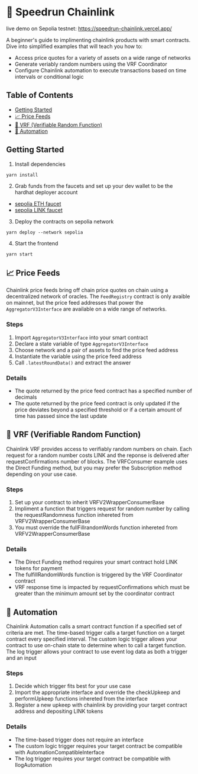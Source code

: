 # 🏃 Speedrun Chainlink
live demo on Sepolia testnet: https://speedrun-chainlink.vercel.app/

A beginner's guide to implimenting chainlink products with smart contracts. Dive into simplified examples that will teach you how to:
- Access price quotes for a variety of assets on a wide range of networks
- Generate veriably random numbers using the VRF Coordinator
- Configure Chainlink automation to execute transactions based on time intervals or conditional logic

## Table of Contents

- [Getting Started](#getting-started)
- [📈 Price Feeds](#-price-feeds)
- [🎲 VRF (Verifiable Random Function)](#-vrf-verifiable-random-function)
- [🤖 Automation](#-automation)

## Getting Started

1. Install dependencies

```
yarn install
```
2. Grab funds from the faucets and set up your dev wallet to be the hardhat deployer account
- [sepolia ETH faucet](https://sepoliafaucet.com/)
- [sepolia LINK faucet](https://faucets.chain.link/)

3. Deploy the contracts on sepolia network
```
yarn deploy --network sepolia
```

4. Start the frontend

```
yarn start
```

## 📈 Price Feeds

Chainlink price feeds bring off chain price quotes on chain using a decentralized network of oracles. The `FeedRegistry` contract is only avaible on mainnet, but the price feed addresses that power the `AggregatorV3Interface` are available on a wide range of networks.

### Steps

1. Import `AggregatorV3Interface` into your smart contract
2. Declare a state variable of type `AggregatorV3Interface`
3. Choose network and a pair of assets to find the price feed address
4. Instantiate the variable using the price feed address
5. Call `.latestRoundData()` and extract the answer

### Details

- The quote returned by the price feed contract has a specified number of decimals
- The quote returned by the price feed contract is only updated if the price deviates beyond a specified threshold or if a certain amount of time has passed since the last update 

## 🎲 VRF (Verifiable Random Function)

Chainlink VRF provides access to verifiably random numbers on chain. Each request for a random number costs LINK and the reponse is delivered after requestConfirmations number of blocks. The VRFConsumer example uses the Direct Funding method, but you may prefer the Subscription method depending on your use case.

### Steps

1. Set up your contract to inherit VRFV2WrapperConsumerBase
2. Impliment a function that triggers request for random number by calling the requestRandomness function inhereted from VRFV2WrapperConsumerBase
3. You must override the fullFillrandomWords function inhereted from VRFV2WrapperConsumerBase

### Details

- The Direct Funding method requires your smart contract hold LINK tokens for payment
- The fulfillRandomWords function is triggered by the VRF Coordinator contract
- VRF response time is impacted by requestConfirmations which must be greater than the minimum amount set by the coordinator contract

## 🤖 Automation

Chainlink Automation calls a smart contract function if a specified set of criteria are met. The time-based trigger calls a target function on a target contract every specified interval. The custom logic trigger allows your contract to use on-chain state to determine when to call a target function. The log trigger allows your contract to use event log data as both a trigger and an input

### Steps

1. Decide which trigger fits best for your use case
2. Import the appropriate interface and override the checkUpkeep and performUpkeep functions inhereted from the interface
3. Register a new upkeep with chainlink by providing your target contract address and depositing LINK tokens 

### Details

- The time-based trigger does not require an interface
- The custom logic trigger requires your target contract be compatible with AutomationCompatibleInterface
- The log trigger requires your target contract be compatible with IlogAutomation
